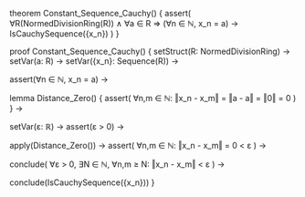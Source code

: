 theorem Constant_Sequence_Cauchy() {
  assert(
    ∀R(NormedDivisionRing(R)) ∧
    ∀a ∈ R ⇒
    (∀n ∈ ℕ, x_n = a) →
    IsCauchySequence({x_n})
  )
}

proof Constant_Sequence_Cauchy() {
  setStruct(R: NormedDivisionRing) →
  setVar(a: R) →
  setVar({x_n}: Sequence(R)) →
  
  assert(∀n ∈ ℕ, x_n = a) →
  
  lemma Distance_Zero() {
    assert(
      ∀n,m ∈ ℕ:
      ‖x_n - x_m‖ = ‖a - a‖ = ‖0‖ = 0
    )
  } →
  
  setVar(ε: ℝ) →
  assert(ε > 0) →
  
  apply(Distance_Zero()) →
  assert(
    ∀n,m ∈ ℕ:
    ‖x_n - x_m‖ = 0 < ε
  ) →
  
  conclude(
    ∀ε > 0, ∃N ∈ ℕ, ∀n,m ≥ N:
    ‖x_n - x_m‖ < ε
  ) →
  
  conclude(IsCauchySequence({x_n}))
}